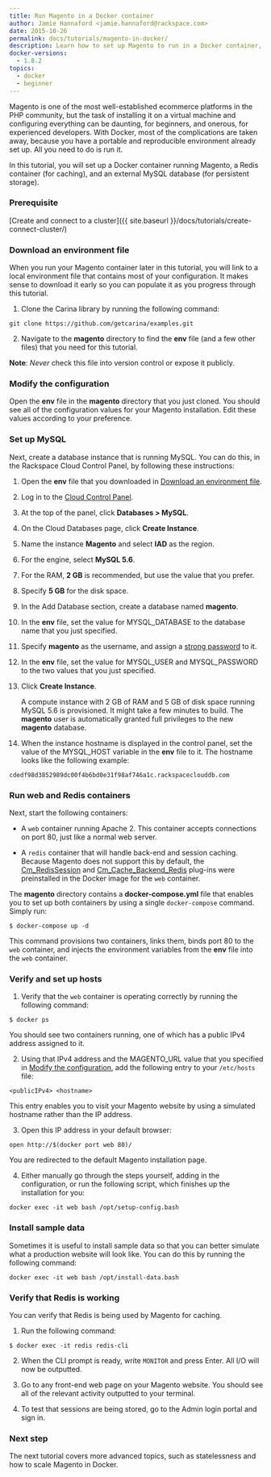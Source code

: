 ```yaml
---
title: Run Magento in a Docker container
author: Jamie Hannaford <jamie.hannaford@rackspace.com>
date: 2015-10-26
permalink: docs/tutorials/magento-in-docker/
description: Learn how to set up Magento to run in a Docker container, linked with Redis and MySQL
docker-versions:
  - 1.8.2
topics:
  - docker
  - beginner
---
```


Magento is one of the most well-established ecommerce platforms in the PHP
community, but the task of installing it on a virtual machine and configuring
everything can be daunting, for beginners, and onerous, for experienced developers.
With Docker, most of the complications are taken away, because you have a
portable and reproducible environment already set up. All you need to do is run
it.

In this tutorial, you will set up a Docker container running Magento, a Redis
container (for caching), and an external MySQL database (for persistent storage).

### Prerequisite

[Create and connect to a cluster]({{ site.baseurl }}/docs/tutorials/create-connect-cluster/)

### Download an environment file

When you run your Magento container later in this tutorial, you will link to a
local environment file that contains most of your configuration. It makes
sense to download it early so you can populate it as you progress through this
tutorial.

1. Clone the Carina library by running the following command:

  ```
  git clone https://github.com/getcarina/examples.git
  ```

2. Navigate to the **magento** directory to find the **env** file (and a few
  other files) that you need for this tutorial.

**Note**: _Never_ check this file into version control or expose it publicly.

### Modify the configuration

Open the **env** file in the **magento** directory that you just cloned. You
should see all of the configuration values for your Magento installation. Edit
these values according to your preference.

### Set up MySQL

Next, create a database instance that is running MySQL. You can
do this, in the Rackspace Cloud Control Panel, by following these instructions:

1. Open the **env** file that you downloaded in
   [Download an environment file](#download-an-environment-file).
2. Log in to the [Cloud Control Panel](https://mycloud.rackspace.com/).
3. At the top of the panel, click **Databases > MySQL**.
4. On the Cloud Databases page, click **Create Instance**.
5. Name the instance **Magento** and select **IAD** as the region.
6. For the engine, select **MySQL 5.6**.
7. For the RAM, **2 GB** is recommended, but use the value that you prefer.
8. Specify **5 GB** for the disk space.
9. In the Add Database section, create a database named **magento**.
10. In the **env** file, set the value for MYSQL_DATABASE to the database name
    that you just specified.
11. Specify **magento** as the username, and assign a
   [strong password](https://strongpasswordgenerator.com/) to it.
12. In the **env** file, set the value for MYSQL_USER and MYSQL_PASSWORD to the
    two values that you just specified.
13. Click **Create Instance**.

    A compute instance with 2 GB of RAM and 5 GB of disk space running MySQL
    5.6 is provisioned. It might take a few minutes to build. The **magento**
    user is automatically granted full privileges to the new **magento**
    database.
14. When the instance hostname is displayed in the control panel, set the value
    of the MYSQL_HOST variable in the **env** file to it. The hostname looks
    like the following example:

  ```
  cdedf98d3852989dc00f4b6bd0e31f98af746a1c.rackspaceclouddb.com
  ```

### Run web and Redis containers

Next, start the following containers:

- A `web` container running Apache 2. This container accepts connections on
  port 80, just like a normal web server.

- A `redis` container that will handle back-end and session caching. Because
  Magento does not support this by default, the
  [Cm_RedisSession](https://github.com/colinmollenhour/Cm_RedisSession) and
  [Cm_Cache_Backend_Redis](https://github.com/colinmollenhour/Cm_Cache_Backend_Redis)
  plug-ins were preinstalled in the Docker image for the `web` container.

The **magento** directory contains a **docker-compose.yml** file that enables
you to set up both containers by using a single `docker-compose` command. Simply
run:

```
$ docker-compose up -d
```

This command provisions two containers, links them, binds port 80 to the
`web` container, and injects the environment variables from the **env** file
into the `web` container.

### Verify and set up hosts

1. Verify that the `web` container is operating correctly by running the
   following command:

  ```
  $ docker ps
  ```

  You should see two containers running, one of which has a public IPv4 address
  assigned to it.

2. Using that IPv4 address and the MAGENTO_URL value that you specified in
  [Modify the configuration](#modify-the-configuration), add the following
  entry to your `/etc/hosts` file:

  ```
  <publicIPv4> <hostname>
  ```

  This entry enables you to visit your Magento website by using a simulated
  hostname rather than the IP address.

3. Open this IP address in your default browser:

  ```
  open http://$(docker port web 80)/
  ```

  You are redirected to the default Magento installation page.

4. Either manually go through the steps yourself, adding in the configuration,
   or run the following script, which finishes up the installation for you:

  ```
  docker exec -it web bash /opt/setup-config.bash
  ```

### Install sample data

Sometimes it is useful to install sample data so that you can better simulate
what a production website will look like. You can do this by running the
following command:

```
docker exec -it web bash /opt/install-data.bash
```

### Verify that Redis is working

You can verify that Redis is being used by Magento for caching.

1. Run the following command:

  ```
  $ docker exec -it redis redis-cli
  ```

2. When the CLI prompt is ready, write `MONITOR` and press Enter.
  All I/O will now be outputted.

3. Go to any front-end web page on your Magento website.
  You should see all of the relevant activity outputted to your terminal.

4. To test that sessions are being stored, go to the Admin login portal and
   sign in.

### Next step

The next tutorial covers more advanced topics, such as statelessness and how to
scale Magento in Docker.
